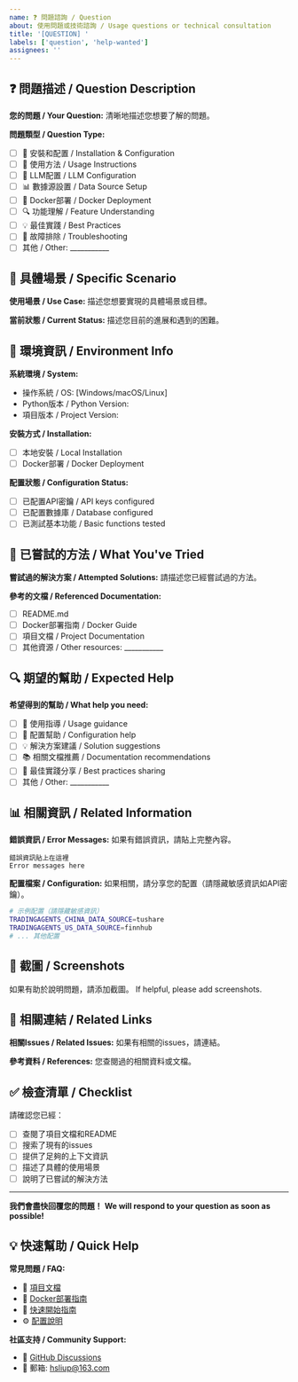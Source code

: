 ```yaml
---
name: ❓ 問題諮詢 / Question
about: 使用問題或技術諮詢 / Usage questions or technical consultation
title: '[QUESTION] '
labels: ['question', 'help-wanted']
assignees: ''
---
```


## ❓ 問題描述 / Question Description

**您的問題 / Your Question:**
清晰地描述您想要了解的問題。

**問題類型 / Question Type:**
- [ ] 🚀 安裝和配置 / Installation & Configuration
- [ ] 🔧 使用方法 / Usage Instructions
- [ ] 🤖 LLM配置 / LLM Configuration
- [ ] 📊 數據源設置 / Data Source Setup
- [ ] 🐳 Docker部署 / Docker Deployment
- [ ] 🔍 功能理解 / Feature Understanding
- [ ] 💡 最佳實踐 / Best Practices
- [ ] 🔄 故障排除 / Troubleshooting
- [ ] 其他 / Other: ___________

## 🎯 具體場景 / Specific Scenario

**使用場景 / Use Case:**
描述您想要實現的具體場景或目標。

**當前狀態 / Current Status:**
描述您目前的進展和遇到的困難。

## 🔧 環境資訊 / Environment Info

**系統環境 / System:**
- 操作系統 / OS: [Windows/macOS/Linux]
- Python版本 / Python Version:
- 項目版本 / Project Version:

**安裝方式 / Installation:**
- [ ] 本地安裝 / Local Installation
- [ ] Docker部署 / Docker Deployment

**配置狀態 / Configuration Status:**
- [ ] 已配置API密鑰 / API keys configured
- [ ] 已配置數據庫 / Database configured
- [ ] 已測試基本功能 / Basic functions tested

## 📝 已嘗試的方法 / What You've Tried

**嘗試過的解決方案 / Attempted Solutions:**
請描述您已經嘗試過的方法。

**參考的文檔 / Referenced Documentation:**
- [ ] README.md
- [ ] Docker部署指南 / Docker Guide
- [ ] 項目文檔 / Project Documentation
- [ ] 其他資源 / Other resources: ___________

## 🔍 期望的幫助 / Expected Help

**希望得到的幫助 / What help you need:**
- [ ] 📖 使用指導 / Usage guidance
- [ ] 🔧 配置幫助 / Configuration help
- [ ] 💡 解決方案建議 / Solution suggestions
- [ ] 📚 相關文檔推薦 / Documentation recommendations
- [ ] 🎯 最佳實踐分享 / Best practices sharing
- [ ] 其他 / Other: ___________

## 📊 相關資訊 / Related Information

**錯誤資訊 / Error Messages:**
如果有錯誤資訊，請貼上完整內容。
```
錯誤資訊貼上在這裡
Error messages here
```

**配置檔案 / Configuration:**
如果相關，請分享您的配置（請隱藏敏感資訊如API密鑰）。
```bash
# 示例配置（請隱藏敏感資訊）
TRADINGAGENTS_CHINA_DATA_SOURCE=tushare
TRADINGAGENTS_US_DATA_SOURCE=finnhub
# ... 其他配置
```

## 📸 截圖 / Screenshots

如果有助於說明問題，請添加截圖。
If helpful, please add screenshots.

## 🔗 相關連結 / Related Links

**相關Issues / Related Issues:**
如果有相關的issues，請連結。

**參考資料 / References:**
您查閱過的相關資料或文檔。

## ✅ 檢查清單 / Checklist

請確認您已經：
- [ ] 查閱了項目文檔和README
- [ ] 搜索了現有的issues
- [ ] 提供了足夠的上下文資訊
- [ ] 描述了具體的使用場景
- [ ] 說明了已嘗試的解決方法

---

**我們會盡快回覆您的問題！**
**We will respond to your question as soon as possible!**

## 💡 快速幫助 / Quick Help

**常見問題 / FAQ:**
- 📖 [項目文檔](../docs/)
- 🐳 [Docker部署指南](../docs/DOCKER_GUIDE.md)
- 🚀 [快速開始指南](../README.md#🚀-启动应用)
- ⚙️ [配置說明](../README.md#配置api密钥)

**社區支持 / Community Support:**
- 💬 [GitHub Discussions](https://github.com/hsliuping/TradingAgents-CN/discussions)
- 📧 郵箱: hsliup@163.com
